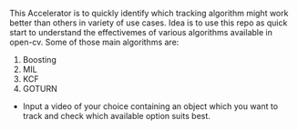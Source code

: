 This Accelerator is to quickly identify which tracking algorithm might work better than others in variety of use cases.
Idea is to use this repo as quick start to understand the effectivemes of various algorithms available in open-cv.
Some of those main algorithms are:

1. Boosting 
2. MIL 
3. KCF 
4. GOTURN

* Input a video of your choice containing an object which you want to track and check which available option suits best.
